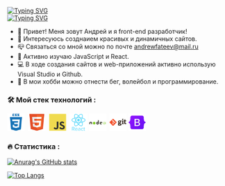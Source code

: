 <a href="https://git.io/typing-svg"><img src="https://readme-typing-svg.herokuapp.com?font=Fira+Code&size=18&duration=3000&pause=10000&color=05D9E8&background=01012B00&vCenter=true&multiline=true&width=350&height=30&lines=Hello!+My+name+is+Andrew+" alt="Typing SVG" /></a><br>
<a href="https://git.io/typing-svg"><img src="https://readme-typing-svg.herokuapp.com?font=Fira+Code&size=18&duration=3000&pause=10000&color=05D9E8&background=01012B00&vCenter=true&multiline=true&width=350&height=30&lines=I+am+a+front-end+developer" alt="Typing SVG" /></a>



- 👋 Привет! Меня зовут Андрей и я front-end разработчик!
- 👀 Интересуюсь созднаием красивых и динамичных сайтов. 
- 📪 Связаться со мной можно по почте andrewfateev@mail.ru
- 🌱 Активно изучаю JavaScript и React.
- 💻 В ходе создания сайтов и web-приложений активно использую Visual Studio и Github.
- 💞️ В мои хобби можно отнести бег, волейбол и программирование.

### :hammer_and_wrench: Мой стек технологий :

  <div>
  <img src="https://github.com/devicons/devicon/blob/master/icons/css3/css3-plain-wordmark.svg"  title="CSS3" alt="CSS" width="40" height="40"/>&nbsp;
  <img src="https://github.com/devicons/devicon/blob/master/icons/html5/html5-original.svg" title="HTML5" alt="HTML" width="40" height="40"/>&nbsp;
  <img src="https://github.com/devicons/devicon/blob/master/icons/javascript/javascript-original.svg" title="JavaScript" alt="JavaScript" width="40" height="40"/>&nbsp;
  <img src="https://github.com/devicons/devicon/blob/master/icons/react/react-original-wordmark.svg" title="React" **alt="React" width="40" height="40"/>
  <img src="https://github.com/devicons/devicon/blob/master/icons/nodejs/nodejs-original-wordmark.svg" title="NodeJS" alt="NodeJS" width="40" height="40"/>&nbsp;
  <img src="https://github.com/devicons/devicon/blob/master/icons/git/git-original-wordmark.svg" title="Git" **alt="Git" width="40" height="40"/>
  <img src="https://github.com/devicons/devicon/blob/master/icons/bootstrap/bootstrap-original.svg" title="Bootstrap" **alt="Bootstrap" width="40" height="40"/>
    
</div>


<div style ="width=600px,height="5px",background-color="f3e600"></div>

### :fire: Статистика :
[![Anurag's GitHub stats](https://github-readme-stats.vercel.app/api?username=AndrewFlow&title_color=04DAF6&text_color=f3e600&icon_color=f3e600&border_color=04DAF6&bg_color=0d1117&show_icons=true)](https://github.com/anuraghazra/github-readme-stats)




[![Top Langs](https://github-readme-stats.vercel.app/api/top-langs/?username=AndrewFlow&layout=compact&title_color=04DAF6&text_color=f3e600&icon_color=f3e600&border_color=04DAF6&bg_color=0d1117&show_icons=true)](https://github.com/anuraghazra/github-readme-stats)
